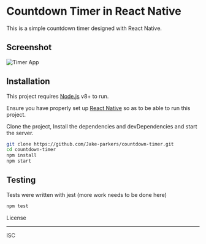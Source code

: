 # Countdown Timer in React Native

This is a simple countdown timer designed with React Native.

## Screenshot

![Timer App](https://github.com/Jake-parkers/countdown-timer/tree/master/assets/screenshots/screenshot_1.png)

## Installation

This project requires [Node.js](https://nodejs.org/) v8+ to run.

Ensure you have properly set up [React Native](https://reactnative.dev/docs/getting-started) so as to be able to run this project.

Clone the project, Install the dependencies and devDependencies and start the server.

```sh
git clone https://github.com/Jake-parkers/countdown-timer.git
cd countdown-timer
npm install
npm start
```

## Testing

Tests were written with jest (more work needs to be done here)

```sh
npm test
```

License

----

ISC
